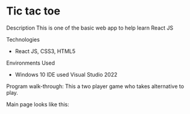 # Tic tac toe
Description
This is one of the basic web app to help learn React JS

Technologies
- React JS, CSS3, HTML5

Environments Used
- Windows 10
IDE used
Visual Studio 2022

Program walk-through:
This a two player game who takes alternative to play.

Main page looks like this:
<br>
<br>
